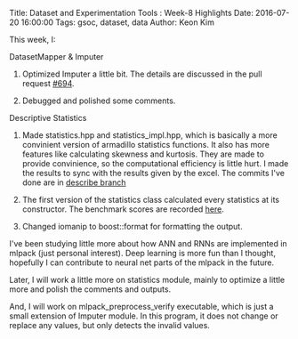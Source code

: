 Title: Dataset and Experimentation Tools : Week-8 Highlights
Date: 2016-07-20 16:00:00
Tags: gsoc, dataset, data
Author: Keon Kim

This week, I:

DatasetMapper & Imputer

1) Optimized Imputer a little bit. The details are discussed in the pull request [#694](https://github.com/mlpack/mlpack/pull/694).

2) Debugged and polished some comments.

Descriptive Statistics

1) Made statistics.hpp and statistics_impl.hpp, which is basically a more convinient version of armadillo statistics functions.
It also has more features like calculating skewness and kurtosis.
They are made to provide convinience, so the computational efficiency is little hurt.
I made the results to sync with the results given by the excel.
The commits I've done are in [describe branch](https://github.com/keonkim/mlpack/commits/describe)

2) The first version of the statistics class calculated every statistics at its constructor.
The benchmark scores are recorded [here](https://github.com/keonkim/mlpack/commit/2a89412fe6375178f2657bc48c3d698430419da0#commitcomment-18315506).

3) Changed iomanip to boost::format for formatting the output.

I've been studying little more about how ANN and RNNs are implemented in mlpack (just personal interest).
Deep learning is more fun than I thought, hopefully I can contribute to neural net parts of the mlpack in the future. 

Later, I will work a little more on statistics module, mainly to optimize a little more and polish the comments and outputs.

And, I will work on mlpack_preprocess_verify executable, which is just a small extension of Imputer module.
In this program, it does not change or replace any values, but only detects the invalid values.
